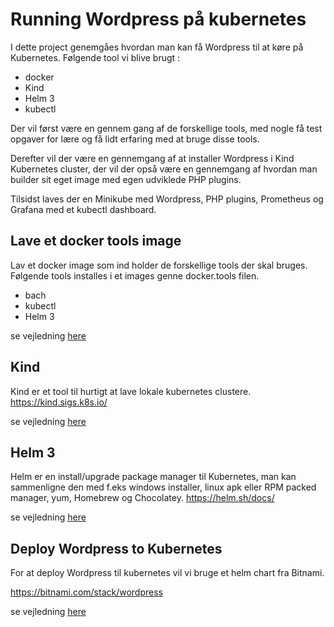 # Running Wordpress på kubernetes
I dette project genemgåes hvordan man kan få Wordpress til at køre på Kubernetes.
Følgende tool vi blive brugt :
* docker
* Kind
* Helm 3
* kubectl

Der vil først være en gennem gang af de forskellige tools, med nogle få test opgaver for
lære og få lidt erfaring med at bruge disse tools.

Derefter vil der være en gennemgang af at installer Wordpress i Kind Kubernetes cluster, der 
vil der opså være en gennemgang af hvordan man builder sit eget image med egen udviklede PHP plugins.

Tilsidst laves der en Minikube med Wordpress, PHP plugins, Prometheus og Grafana med et kubectl dashboard.

## Lave et docker tools image
Lav et docker image som ind holder de forskellige tools der skal bruges.  
Følgende tools installes i et images genne docker.tools filen.
* bach
* kubectl
* Helm 3  

se vejledning [here](tools/readme.md)

## Kind
Kind er et tool til hurtigt at lave lokale kubernetes clustere.
https://kind.sigs.k8s.io/

se vejledning [here](kind/readme.md)

## Helm 3
Helm er en install/upgrade package manager til Kubernetes, man kan sammenligne den med f.eks windows installer, linux apk eller 
RPM packed manager, yum, Homebrew og Chocolatey.
https://helm.sh/docs/

se vejledning [here](helm/readme.md)


## Deploy Wordpress to Kubernetes
For at deploy Wordpress til kubernetes vil vi bruge et helm chart fra Bitnami. 

https://bitnami.com/stack/wordpress

se vejledning [here](wordpress/readme.md)

